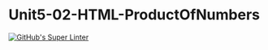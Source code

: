 # Unit5-02-HTML-ProductOfNumbers
[![GitHub's Super Linter](https://github.com/ICS2O-Programming-MariaG/Unit5-02-HTML-ProductOfNumbers/workflows/GitHub's%20Super%20Linter/badge.svg)](https://github.com/ICS2O-Programming-MariaG/Unit5-02-HTML-ProductOfNumbers/actions)